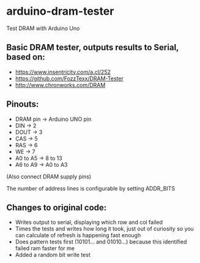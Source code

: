# arduino-dram-tester
Test DRAM with Arduino Uno

## Basic DRAM tester, outputs results to Serial, based on:

* https://www.insentricity.com/a.cl/252
* https://github.com/FozzTexx/DRAM-Tester
* http://www.chronworks.com/DRAM

## Pinouts:

* DRAM pin -> Arduino UNO pin
* DIN -> 2
* DOUT -> 3
* CAS -> 5
* RAS -> 6
* WE -> 7
* A0 to A5 -> 8 to 13
* A6 to A9 -> A0 to A3

(Also connect DRAM supply pins)

The number of address lines is configurable by setting ADDR_BITS

## Changes to original code:

* Writes output to serial, displaying which row and col failed
* Times the tests and writes how long it took, just out of curiosity so you can calculate of refresh is happening fast enough
* Does pattern tests first (10101... and 01010...) because this identified failed ram faster for me
* Added a random bit write test
